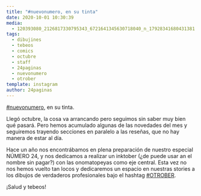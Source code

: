 ```yaml
---
title: "#nuevonumero, en su tinta"
date: 2020-10-01 10:30:39
media: 
  - 120393080_2126817330795343_6721641345630718040_n_17928341680431381.jpg
tags: 
  - dibujines
  - tebeos
  - comics
  - octubre
  - staff
  - 24paginas
  - nuevonumero
  - otrober
template: instagram
author: 24paginas
---
```


[#nuevonumero](/tags/nuevonumero), en su tinta.


Llegó octubre, la cosa va arrancando pero seguimos sin saber muy bien qué pasará. Pero hemos acumulado algunas de las novedades del mes y seguiremos trayendo secciones en paralelo a las reseñas, que no hay manera de estar al día.


Hace un año nos encontrábamos en plena preparación de nuestro especial NÚMERO 24, y nos dedicamos a realizar un inktober (¿de puede usar an el nombre sin pagar?) con las onomatopeyas como eje central. Esta vez no nos hemos vuelto tan locos y dedicaremos un espacio en nuestras stories a los dibujos de verdaderos profesionales bajo el hashtag [#OTROBER](/tags/otrober).


¡Salud y tebeos!







